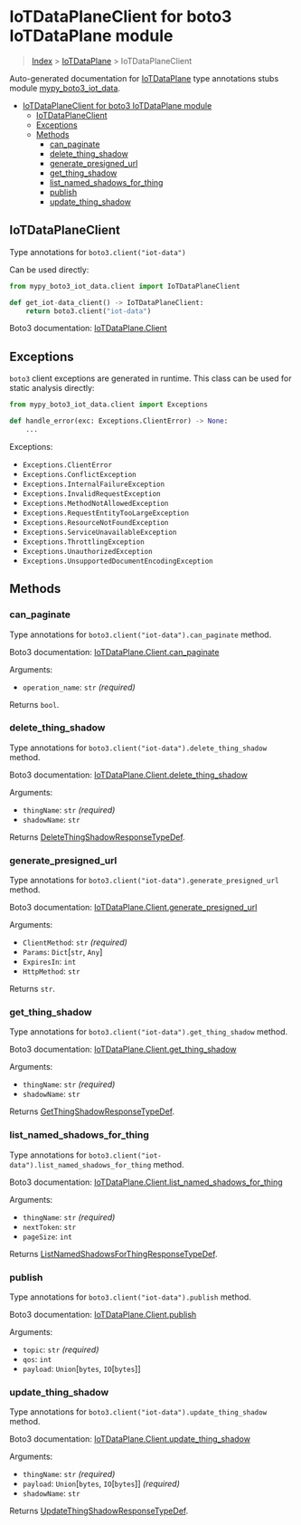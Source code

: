 # IoTDataPlaneClient for boto3 IoTDataPlane module

> [Index](..) > [IoTDataPlane](.) > IoTDataPlaneClient

Auto-generated documentation for
[IoTDataPlane](https://boto3.amazonaws.com/v1/documentation/api/1.17.75/reference/services/iot-data.html#IoTDataPlane)
type annotations stubs module
[mypy_boto3_iot_data](https://pypi.org/project/mypy-boto3-iot-data/).

- [IoTDataPlaneClient for boto3 IoTDataPlane module](#iotdataplaneclient-for-boto3-iotdataplane-module)
  - [IoTDataPlaneClient](#iotdataplaneclient)
  - [Exceptions](#exceptions)
  - [Methods](#methods)
    - [can_paginate](#can_paginate)
    - [delete_thing_shadow](#delete_thing_shadow)
    - [generate_presigned_url](#generate_presigned_url)
    - [get_thing_shadow](#get_thing_shadow)
    - [list_named_shadows_for_thing](#list_named_shadows_for_thing)
    - [publish](#publish)
    - [update_thing_shadow](#update_thing_shadow)

## IoTDataPlaneClient

Type annotations for `boto3.client("iot-data")`

Can be used directly:

```python
from mypy_boto3_iot_data.client import IoTDataPlaneClient

def get_iot-data_client() -> IoTDataPlaneClient:
    return boto3.client("iot-data")
```

Boto3 documentation:
[IoTDataPlane.Client](https://boto3.amazonaws.com/v1/documentation/api/1.17.75/reference/services/iot-data.html#IoTDataPlane.Client)

## Exceptions

`boto3` client exceptions are generated in runtime. This class can be used for
static analysis directly:

```python
from mypy_boto3_iot_data.client import Exceptions

def handle_error(exc: Exceptions.ClientError) -> None:
    ...
```

Exceptions:

- `Exceptions.ClientError`
- `Exceptions.ConflictException`
- `Exceptions.InternalFailureException`
- `Exceptions.InvalidRequestException`
- `Exceptions.MethodNotAllowedException`
- `Exceptions.RequestEntityTooLargeException`
- `Exceptions.ResourceNotFoundException`
- `Exceptions.ServiceUnavailableException`
- `Exceptions.ThrottlingException`
- `Exceptions.UnauthorizedException`
- `Exceptions.UnsupportedDocumentEncodingException`

## Methods

### can_paginate

Type annotations for `boto3.client("iot-data").can_paginate` method.

Boto3 documentation:
[IoTDataPlane.Client.can_paginate](https://boto3.amazonaws.com/v1/documentation/api/1.17.75/reference/services/iot-data.html#IoTDataPlane.Client.can_paginate)

Arguments:

- `operation_name`: `str` *(required)*

Returns `bool`.

### delete_thing_shadow

Type annotations for `boto3.client("iot-data").delete_thing_shadow` method.

Boto3 documentation:
[IoTDataPlane.Client.delete_thing_shadow](https://boto3.amazonaws.com/v1/documentation/api/1.17.75/reference/services/iot-data.html#IoTDataPlane.Client.delete_thing_shadow)

Arguments:

- `thingName`: `str` *(required)*
- `shadowName`: `str`

Returns
[DeleteThingShadowResponseTypeDef](./type_defs.md#deletethingshadowresponsetypedef).

### generate_presigned_url

Type annotations for `boto3.client("iot-data").generate_presigned_url` method.

Boto3 documentation:
[IoTDataPlane.Client.generate_presigned_url](https://boto3.amazonaws.com/v1/documentation/api/1.17.75/reference/services/iot-data.html#IoTDataPlane.Client.generate_presigned_url)

Arguments:

- `ClientMethod`: `str` *(required)*
- `Params`: `Dict`\[`str`, `Any`\]
- `ExpiresIn`: `int`
- `HttpMethod`: `str`

Returns `str`.

### get_thing_shadow

Type annotations for `boto3.client("iot-data").get_thing_shadow` method.

Boto3 documentation:
[IoTDataPlane.Client.get_thing_shadow](https://boto3.amazonaws.com/v1/documentation/api/1.17.75/reference/services/iot-data.html#IoTDataPlane.Client.get_thing_shadow)

Arguments:

- `thingName`: `str` *(required)*
- `shadowName`: `str`

Returns
[GetThingShadowResponseTypeDef](./type_defs.md#getthingshadowresponsetypedef).

### list_named_shadows_for_thing

Type annotations for `boto3.client("iot-data").list_named_shadows_for_thing`
method.

Boto3 documentation:
[IoTDataPlane.Client.list_named_shadows_for_thing](https://boto3.amazonaws.com/v1/documentation/api/1.17.75/reference/services/iot-data.html#IoTDataPlane.Client.list_named_shadows_for_thing)

Arguments:

- `thingName`: `str` *(required)*
- `nextToken`: `str`
- `pageSize`: `int`

Returns
[ListNamedShadowsForThingResponseTypeDef](./type_defs.md#listnamedshadowsforthingresponsetypedef).

### publish

Type annotations for `boto3.client("iot-data").publish` method.

Boto3 documentation:
[IoTDataPlane.Client.publish](https://boto3.amazonaws.com/v1/documentation/api/1.17.75/reference/services/iot-data.html#IoTDataPlane.Client.publish)

Arguments:

- `topic`: `str` *(required)*
- `qos`: `int`
- `payload`: `Union`\[`bytes`, `IO`\[`bytes`\]\]

### update_thing_shadow

Type annotations for `boto3.client("iot-data").update_thing_shadow` method.

Boto3 documentation:
[IoTDataPlane.Client.update_thing_shadow](https://boto3.amazonaws.com/v1/documentation/api/1.17.75/reference/services/iot-data.html#IoTDataPlane.Client.update_thing_shadow)

Arguments:

- `thingName`: `str` *(required)*
- `payload`: `Union`\[`bytes`, `IO`\[`bytes`\]\] *(required)*
- `shadowName`: `str`

Returns
[UpdateThingShadowResponseTypeDef](./type_defs.md#updatethingshadowresponsetypedef).
